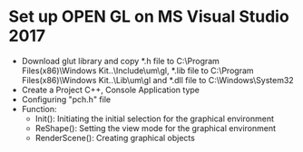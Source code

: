 # Set up OPEN GL on MS Visual Studio 2017

* Download glut library and copy *.h file to C:\Program Files(x86)\Windows Kit\..\Include\um\gl, *.lib file to C:\Program Files(x86)\Windows Kit\..\Lib\um\gl and *.dll file to C:\Windows\System32
* Create a Project C++, Console Application type
* Configuring "pch.h" file
* Function:
  * Init(): Initiating the initial selection for the graphical environment
  * ReShape(): Setting the view mode for the graphical environment
  * RenderScene(): Creating graphical objects